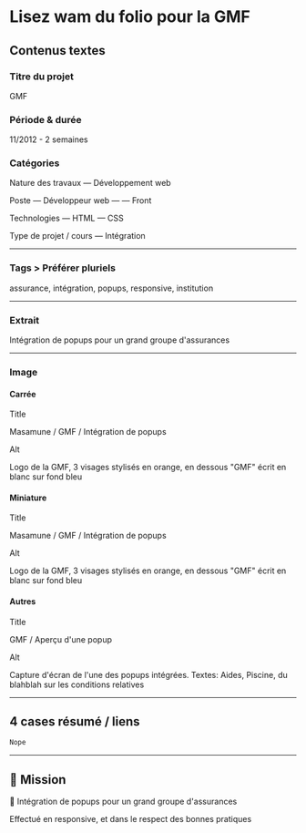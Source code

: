 # Lisez wam du folio pour la GMF

## Contenus textes

### Titre du projet

GMF

### Période & durée

11/2012 - 2 semaines

### Catégories

Nature des travaux
— Développement web

Poste
— Développeur web
— — Front

Technologies
— HTML
— CSS

Type de projet / cours
— Intégration

---

### Tags > Préférer pluriels

assurance, intégration, popups, responsive, institution

---

### Extrait

Intégration de popups pour un grand groupe d'assurances

---

### Image

#### Carrée

Title

Masamune / GMF / Intégration de popups

Alt

Logo de la GMF, 3 visages stylisés en orange, en dessous "GMF" écrit en blanc sur fond bleu

#### Miniature

Title

Masamune / GMF / Intégration de popups

Alt

Logo de la GMF, 3 visages stylisés en orange, en dessous "GMF" écrit en blanc sur fond bleu

#### Autres

Title

GMF / Aperçu d'une popup

Alt

Capture d'écran de l'une des popups intégrées. Textes: Aides, Piscine, du blahblah sur les conditions relatives

---

## 4 cases résumé / liens

```html
Nope
```

---

## 🎯 Mission

👔 Intégration de popups pour un grand groupe d'assurances

Effectué en responsive, et dans le respect des bonnes pratiques
